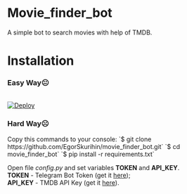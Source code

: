 # Movie_finder_bot
A simple bot to search movies with help of TMDB.
# Installation
<h3>Easy Way😐</h3><br>
<a href="https://heroku.com/deploy">
  <img src="https://www.herokucdn.com/deploy/button.svg" alt="Deploy">
</a><br>

<h3>Hard Way☹️</h3>
Copy this commands to your console:  
`$ git clone https://github.com/EgorSkurihin/movie_finder_bot.git`  
`$ cd movie_finder_bot`  
`$ pip install -r requirements.txt`  

Open file *config.py* and set variables **TOKEN** and **API_KEY**.  
**TOKEN** - Telegram Bot Token (get it [here](https://web.telegram.org/#/im?p=@BotFather));  
**API_KEY** - TMDB API Key (get it [here](https://developers.themoviedb.org/3/getting-started/introduction)). 
